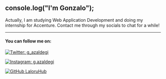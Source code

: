 ## console.log("I'm Gonzalo");
<p>
Actually, I am studying Web Application Development and doing my internship for Accenture. Contact me through my socials to chat for a while!
</p>

----------


#### You can follow me on:
 

[![Twitter: g_azaldegi](https://img.shields.io/twitter/follow/g_azaldegi?style=social)](https://twitter.com/g_azaldegi) 

[![Instagram: g.azaldegi](https://img.shields.io/badge/g.azaldegi-grey?style=flat-square&logo=Instagram&logoColor=black&link=https://www.instagram.com/g.azaldegi/)](https://www.instagram.com/g.azaldegi/)


[![GitHub LaloruHub](https://img.shields.io/github/followers/laloruhub?label=follow&style=social)](https://github.com/LaloruHub)
